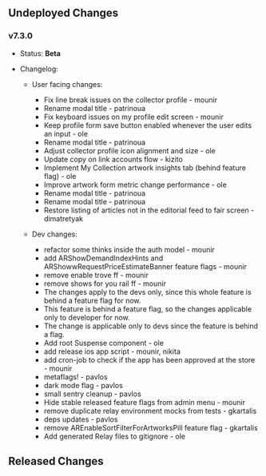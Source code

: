 ## Undeployed Changes

### v7.3.0

- Status: **Beta**
- Changelog:

  - User facing changes:

    - Fix line break issues on the collector profile - mounir
    - Rename modal title - patrinoua
    - Fix keyboard issues on my profile edit screen - mounir
    - Keep profile form save button enabled whenever the user edits an input - ole
    - Rename modal title - patrinoua
    - Adjust collector profile icon alignment and size - ole
    - Update copy on link accounts flow - kizito
    - Implement My Collection artwork insights tab (behind feature flag) - ole
    - Improve artwork form metric change performance - ole
    - Rename modal title - patrinoua
    - Rename modal title - patrinoua
    - Restore listing of articles not in the editorial feed to fair screen - dimatretyak

  - Dev changes:
    - refactor some thinks inside the auth model - mounir
    - add ARShowDemandIndexHints and ARShowwRequestPriceEstimateBanner feature flags - mounir
    - remove enable trove ff - mounir
    - remove shows for you rail ff - mounir
    - The changes apply to the devs only, since this whole feature is behind a feature flag for now.
    - This feature is behind a feature flag, so the changes applicable only to developer for now.
    - The change is applicable only to devs since the feature is behind a flag.
    - Add root Suspense component - ole
    - add release ios app script - mounir, nikita
    - add cron-job to check if the app has been approved at the store - mounir
    - metaflags! - pavlos
    - dark mode flag - pavlos
    - small sentry cleanup - pavlos
    - Hide stable released feature flags from admin menu - mounir
    - remove duplicate relay environment mocks from tests - gkartalis
    - deps updates - pavlos
    - remove AREnableSortFilterForArtworksPill feature flag - gkartalis
    - Add generated Relay files to gitignore - ole

<!-- DO NOT CHANGE -->

## Released Changes
